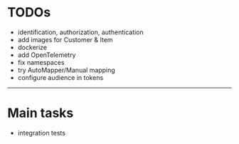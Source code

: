 # TODOs

- identification, authorization, authentication
- add images for Customer & Item
- dockerize
- add OpenTelemetry
- fix namespaces
- try AutoMapper/Manual mapping
- configure audience in tokens

---

# Main tasks

- integration tests
